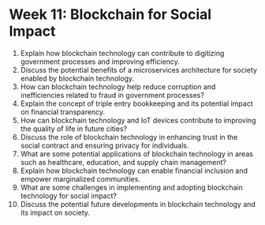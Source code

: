 # Week 11: Blockchain for Social Impact

1. Explain how blockchain technology can contribute to digitizing government processes and improving efficiency.
2. Discuss the potential benefits of a microservices architecture for society enabled by blockchain technology.
3. How can blockchain technology help reduce corruption and inefficiencies related to fraud in government processes?
4. Explain the concept of triple entry bookkeeping and its potential impact on financial transparency.
5. How can blockchain technology and IoT devices contribute to improving the quality of life in future cities?
6. Discuss the role of blockchain technology in enhancing trust in the social contract and ensuring privacy for individuals.
7. What are some potential applications of blockchain technology in areas such as healthcare, education, and supply chain management?
8. Explain how blockchain technology can enable financial inclusion and empower marginalized communities.
9. What are some challenges in implementing and adopting blockchain technology for social impact?
10. Discuss the potential future developments in blockchain technology and its impact on society.

